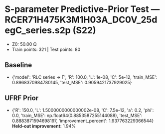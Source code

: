 # S-parameter Predictive-Prior Test — RCER71H475K3M1H03A_DC0V_25degC_series.s2p (S22)
- Z0: 50.00 Ω
- Train points: 321  |  Test points: 80

## Baseline
- {'model': 'RLC series -> Γ', 'R': 100.0, 'L': 1e-08, 'C': 5e-12, 'train_MSE': 0.8968370984780145, 'test_MSE': 0.9059421737929025}

## UFRF Prior
- {'R': 150.0, 'L': 1.5000000000000002e-08, 'C': 7.5e-12, 'a': 0.2, 'phi': 0.0, 'train_MSE': np.float64(0.8853587255144088), 'test_MSE': 0.8883871594698197, 'improvement_percent': 1.937763229366544}
**Held-out improvement:** 1.94%
